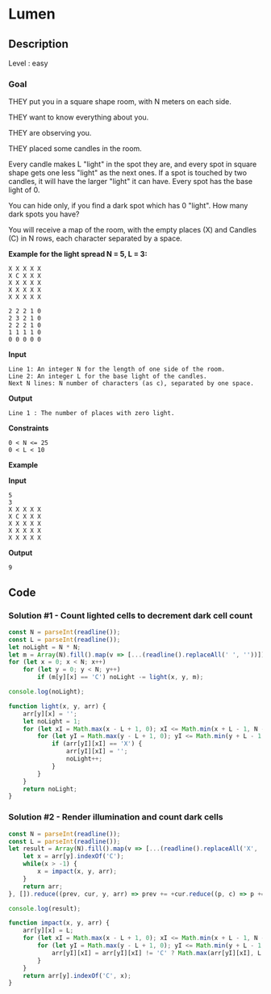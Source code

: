 # Lumen

## Description

Level : easy 

### Goal

THEY put you in a square shape room, with N meters on each side.

THEY want to know everything about you.

THEY are observing you.

THEY placed some candles in the room.

Every candle makes L "light" in the spot they are, and every spot in square shape gets one less "light" as the next ones. If a spot is touched by two candles, it will have the larger "light" it can have. Every spot has the base light of 0.

You can hide only, if you find a dark spot which has 0 "light".
How many dark spots you have?

You will receive a map of the room, with the empty places (X) and Candles (C) in N rows, each character separated by a space.

**Example for the light spread N = 5, L = 3:**
```
X X X X X
X C X X X
X X X X X
X X X X X
X X X X X

2 2 2 1 0
2 3 2 1 0
2 2 2 1 0
1 1 1 1 0
0 0 0 0 0
```

**Input**
```
Line 1: An integer N for the length of one side of the room.
Line 2: An integer L for the base light of the candles.
Next N lines: N number of characters (as c), separated by one space.
```

**Output**
```
Line 1 : The number of places with zero light.
```

**Constraints**
```
0 < N <= 25
0 < L < 10
```

**Example**

**Input**
```
5
3
X X X X X
X C X X X
X X X X X
X X X X X
X X X X X
```

**Output**
```
9
```

## Code

### Solution \#1 - Count lighted cells to decrement dark cell count

```js
const N = parseInt(readline());
const L = parseInt(readline());
let noLight = N * N;
let m = Array(N).fill().map(v => [...(readline().replaceAll(' ', ''))]);
for (let x = 0; x < N; x++) 
    for (let y = 0; y < N; y++) 
        if (m[y][x] == 'C') noLight -= light(x, y, m);

console.log(noLight);

function light(x, y, arr) {
    arr[y][x] = '';
    let noLight = 1;
    for (let xI = Math.max(x - L + 1, 0); xI <= Math.min(x + L - 1, N - 1); xI++) {
        for (let yI = Math.max(y - L + 1, 0); yI <= Math.min(y + L - 1, N - 1); yI++) {
            if (arr[yI][xI] == 'X') {
                arr[yI][xI] = '';
                noLight++;
            }
        }
    }
    return noLight;
}  
```

### Solution \#2 - Render illumination and count dark cells

```js
const N = parseInt(readline());
const L = parseInt(readline());
let result = Array(N).fill().map(v => [...(readline().replaceAll('X', '0'))].filter(v => v !== ' ')).reduce((_, __, y, arr) => {
    let x = arr[y].indexOf('C');
    while(x > -1) {
        x = impact(x, y, arr);
    }
    return arr;
}, []).reduce((prev, cur, y, arr) => prev += +cur.reduce((p, c) => p += c == '0' ? 1 : 0, 0), 0); 

console.log(result);

function impact(x, y, arr) {
    arr[y][x] = L;
    for (let xI = Math.max(x - L + 1, 0); xI <= Math.min(x + L - 1, N - 1); xI++) {
        for (let yI = Math.max(y - L + 1, 0); yI <= Math.min(y + L - 1, N - 1); yI++) {
            arr[yI][xI] = arr[yI][xI] != 'C' ? Math.max(arr[yI][xI], L - Math.max(yI - y, xI- x)) : 'C';
        }
    }
    return arr[y].indexOf('C', x);
}
```
